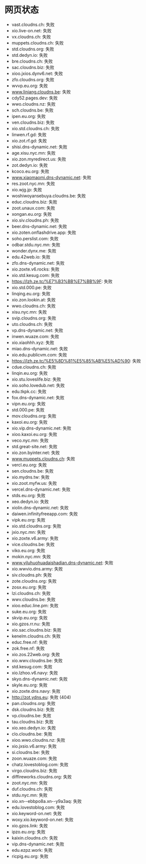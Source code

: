 # 网页状态
- vast.cloudns.ch: 失败
- xio.live-on.net: 失败
- vx.cloudns.ch: 失败
- muppets.cloudns.ch: 失败
- std.cloudns.org: 失败
- std.dedyn.io: 失败
- bre.cloudns.ch: 失败
- sac.cloudns.biz: 失败
- xioo.jxios.dynv6.net: 失败
- zfo.cloudns.org: 失败
- wvvp.eu.org: 失败
- www.liniang.cloudns.be: 失败
- cdy52.pages.dev: 失败
- wwo.cloudns.nz: 失败
- sch.cloudns.be: 失败
- ipen.eu.org: 失败
- ven.cloudns.biz: 失败
- xio.std.cloudns.ch: 失败
- linwen.rf.gd: 失败
- xio.zot.rf.gd: 失败
- shisi.dns-dynamic.net: 失败
- age.xisu.nyc.mn: 失败
- xio.zon.myredirect.us: 失败
- zot.dedyn.io: 失败
- kcoco.eu.org: 失败
- www.xiaomaomi.dns-dynamic.net: 失败
- res.zoot.nyc.mn: 失败
- xio.wjg.jp: 失败
- woshiwoyansebuya.cloudns.be: 失败
- educ.cloudns.biz: 失败
- zoot.unaux.com: 失败
- xongan.eu.org: 失败
- xio.siv.cloudns.ph: 失败
- beer.dns-dynamic.net: 失败
- xio.zoten.onflashdrive.app: 失败
- soho.perslist.com: 失败
- odbar.stdu.nyc.mn: 失败
- wonder.dynx.me: 失败
- edu.42web.io: 失败
- zfo.dns-dynamic.net: 失败
- xio.zoxte.v6.rocks: 失败
- xio.std.kesug.com: 失败
- https://lzh.ze.tc/%E7%B3%BB%E7%BB%9F: 失败
- xio.std.000.pe: 失败
- linqing.eu.org: 失败
- xio.zon.lookin.at: 失败
- wwo.cloudns.ch: 失败
- xisu.nyc.mn: 失败
- svip.cloudns.org: 失败
- uto.cloudns.ch: 失败
- vp.dns-dynamic.net: 失败
- inwen.wuaze.com: 失败
- xio.xiaohhh.xyz: 失败
- miao.dns-dynamic.net: 失败
- xio.edu.publicvm.com: 失败
- https://lzh.ze.tc/%E5%8D%81%E5%85%AB%E5%AD%90: 失败
- cdue.cloudns.ch: 失败
- linqin.eu.org: 失败
- xio.stu.loveslife.biz: 失败
- xio.soho.lovedub.net: 失败
- edu.tkpk.cc: 失败
- fox.dns-dynamic.net: 失败
- vipn.eu.org: 失败
- std.000.pe: 失败
- mov.cloudns.org: 失败
- kaxoi.eu.org: 失败
- xio.vip.dns-dynamic.net: 失败
- xioo.kaxoi.eu.org: 失败
- veco.nyc.mn: 失败
- std.great-site.net: 失败
- xio.zon.byinter.net: 失败
- www.muppets.cloudns.ch: 失败
- vercl.eu.org: 失败
- sen.cloudns.be: 失败
- xio.mydns.tw: 失败
- xio.zoot.myfw.us: 失败
- vercel.dns-dynamic.net: 失败
- stds.eu.org: 失败
- xeo.dedyn.io: 失败
- xiolin.dns-dynamic.net: 失败
- daiwen.infinityfreeapp.com: 失败
- vipk.eu.org: 失败
- xio.std.cloudns.org: 失败
- jxio.nyc.mn: 失败
- xio.zoxte.v6.army: 失败
- vice.cloudns.be: 失败
- viko.eu.org: 失败
- mokin.nyc.mn: 失败
- www.yiluhuohuadaishadian.dns-dynamic.net: 失败
- xio.wwvio.dns.army: 失败
- siv.cloudns.ph: 失败
- zote.cloudns.org: 失败
- zosx.eu.org: 失败
- lzi.cloudns.ch: 失败
- wwv.cloudns.be: 失败
- xioo.educ.line.pm: 失败
- suke.eu.org: 失败
- skvip.eu.org: 失败
- xio.gzos.rr.nu: 失败
- xio.sac.cloudns.biz: 失败
- kenelm.cloudns.ch: 失败
- educ.free.nf: 失败
- zok.free.nf: 失败
- xio.zos.22web.org: 失败
- xio.wwv.cloudns.be: 失败
- std.kesug.com: 失败
- xio.lzhoo.v6.navy: 失败
- skyo.dns-dynamic.net: 失败
- skyle.eu.org: 失败
- xio.zoxte.dns.navy: 失败
- http://zot.ydns.eu: 失败 (404)
- pan.cloudns.org: 失败
- dsk.cloudns.biz: 失败
- vp.cloudns.be: 失败
- tau.cloudns.biz: 失败
- xio.xeo.dedyn.io: 失败
- clo.cloudns.be: 失败
- xioo.wwo.cloudns.nz: 失败
- xio.jxsio.v6.army: 失败
- si.cloudns.be: 失败
- zoon.wuaze.com: 失败
- chatz.lovestoblog.com: 失败
- virgo.cloudns.biz: 失败
- diffireworks.cloudns.org: 失败
- zoot.nyc.mn: 失败
- duf.cloudns.ch: 失败
- stdu.nyc.mn: 失败
- xio.xn--ebbpo8a.xn--y9a3aq: 失败
- edu.lovestoblog.com: 失败
- xio.keyword-on.net: 失败
- woxy.xio.keyword-on.net: 失败
- xio.gzos.link: 失败
- ipzo.eu.org: 失败
- kaixin.cloudns.ch: 失败
- vip.dns-dynamic.net: 失败
- edu.ezpz.work: 失败
- ricpig.eu.org: 失败
